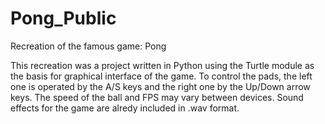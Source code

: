 # Pong_Public
Recreation of the famous game: Pong

This recreation was a project written in Python using the Turtle module as the basis for graphical interface of the game.
To control the pads, the left one is operated by the A/S keys and the right one by the Up/Down arrow keys.
The speed of the ball and FPS may vary between devices.
Sound effects for the game are alredy included in .wav format.
